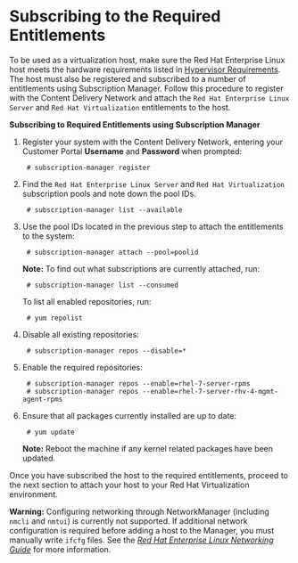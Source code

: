# Subscribing to the Required Entitlements

To be used as a virtualization host, make sure the Red Hat Enterprise Linux host meets the hardware requirements listed in [Hypervisor Requirements](sect-Hypervisor_Requirements). The host must also be registered and subscribed to a number of entitlements using Subscription Manager. Follow this procedure to register with the Content Delivery Network and attach the `Red Hat Enterprise Linux Server` and `Red Hat Virtualization` entitlements to the host.

**Subscribing to Required Entitlements using Subscription Manager**

1. Register your system with the Content Delivery Network, entering your Customer Portal **Username** and **Password** when prompted:

        # subscription-manager register

2. Find the `Red Hat Enterprise Linux Server` and `Red Hat Virtualization` subscription pools and note down the pool IDs.

        # subscription-manager list --available

3. Use the pool IDs located in the previous step to attach the entitlements to the system:

        # subscription-manager attach --pool=poolid

    **Note:** To find out what subscriptions are currently attached, run:

        # subscription-manager list --consumed

    To list all enabled repositories, run:

        # yum repolist

4. Disable all existing repositories:

        # subscription-manager repos --disable=*

5. Enable the required repositories:

        # subscription-manager repos --enable=rhel-7-server-rpms
        # subscription-manager repos --enable=rhel-7-server-rhv-4-mgmt-agent-rpms

6. Ensure that all packages currently installed are up to date:

        # yum update

    **Note:** Reboot the machine if any kernel related packages have been updated. 

Once you have subscribed the host to the required entitlements, proceed to the next section to attach your host to your Red Hat Virtualization environment.

**Warning:** Configuring networking through NetworkManager (including `nmcli` and `nmtui`) is currently not supported. If additional network configuration is required before adding a host to the Manager, you must manually write `ifcfg` files. See the [*Red Hat Enterprise Linux Networking Guide*](https://access.redhat.com/documentation/en-US/Red_Hat_Enterprise_Linux/7/html/Networking_Guide/index.html) for more information.

